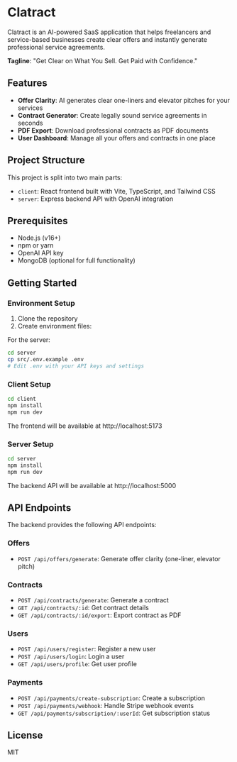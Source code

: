 # Clatract

Clatract is an AI-powered SaaS application that helps freelancers and service-based businesses create clear offers and instantly generate professional service agreements.

**Tagline**: "Get Clear on What You Sell. Get Paid with Confidence."

## Features

- **Offer Clarity**: AI generates clear one-liners and elevator pitches for your services
- **Contract Generator**: Create legally sound service agreements in seconds
- **PDF Export**: Download professional contracts as PDF documents
- **User Dashboard**: Manage all your offers and contracts in one place

## Project Structure

This project is split into two main parts:

- `client`: React frontend built with Vite, TypeScript, and Tailwind CSS
- `server`: Express backend API with OpenAI integration

## Prerequisites

- Node.js (v16+)
- npm or yarn
- OpenAI API key
- MongoDB (optional for full functionality)

## Getting Started

### Environment Setup

1. Clone the repository
2. Create environment files:

For the server:
```bash
cd server
cp src/.env.example .env
# Edit .env with your API keys and settings
```

### Client Setup

```bash
cd client
npm install
npm run dev
```

The frontend will be available at http://localhost:5173

### Server Setup

```bash
cd server
npm install
npm run dev
```

The backend API will be available at http://localhost:5000

## API Endpoints

The backend provides the following API endpoints:

### Offers
- `POST /api/offers/generate`: Generate offer clarity (one-liner, elevator pitch)

### Contracts
- `POST /api/contracts/generate`: Generate a contract
- `GET /api/contracts/:id`: Get contract details
- `GET /api/contracts/:id/export`: Export contract as PDF

### Users
- `POST /api/users/register`: Register a new user
- `POST /api/users/login`: Login a user
- `GET /api/users/profile`: Get user profile

### Payments
- `POST /api/payments/create-subscription`: Create a subscription
- `POST /api/payments/webhook`: Handle Stripe webhook events
- `GET /api/payments/subscription/:userId`: Get subscription status

## License

MIT 